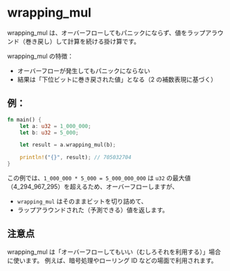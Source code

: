 # wrapping_mul

wrapping_mul は、オーバーフローしてもパニックにならず、値をラップアラウンド（巻き戻し）して計算を続ける掛け算です。

wrapping_mul の特徴：

- オーバーフローが発生してもパニックにならない
- 結果は「下位ビットに巻き戻された値」となる（2 の補数表現に基づく）

## 例：

```rs
fn main() {
    let a: u32 = 1_000_000;
    let b: u32 = 5_000;

    let result = a.wrapping_mul(b);

    println!("{}", result); // 705032704
}
```

この例では、`1_000_000 * 5_000 = 5_000_000_000` は `u32` の最大値（4_294_967_295）を超えるため、オーバーフローしますが、

- `wrapping_mul` はそのままビットを切り詰めて、
- ラップアラウンドされた（予測できる）値を返します。

## 注意点

wrapping_mul は「オーバーフローしてもいい（むしろそれを利用する）」場合に使います。
例えば、暗号処理やローリング ID などの場面で利用されます。
